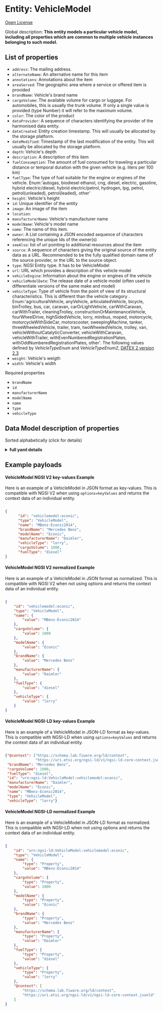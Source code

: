 Entity: VehicleModel  
====================  
[Open License](https://github.com/smart-data-models//dataModel.Transportation/blob/master/VehicleModel/LICENSE.md)  
Global description: **This entity models a particular vehicle model, including all properties which are common to multiple vehicle instances belonging to such model.**  

## List of properties  

- `address`: The mailing address.  - `alternateName`: An alternative name for this item  - `annotations`: Annotations about the item  - `areaServed`: The geographic area where a service or offered item is provided  - `brandName`: Vehicle's brand name  - `cargoVolume`: The available volume for cargo or luggage. For automobiles, this is usually the trunk volume. If only a single value is provided (type Number) it will refer to the maximum volume.  - `color`: The color of the product  - `dataProvider`: A sequence of characters identifying the provider of the harmonised data entity.  - `dateCreated`: Entity creation timestamp. This will usually be allocated by the storage platform.  - `dateModified`: Timestamp of the last modification of the entity. This will usually be allocated by the storage platform.  - `depth`: Vehicle's depth  - `description`: A description of this item  - `fuelConsumption`: The amount of fuel consumed for traveling a particular distance or temporal duration with the given vehicle (e.g. liters per 100 km)  - `fuelType`: The type of fuel suitable for the engine or engines of the vehicle. Enum:'autogas, biodiesel ethanol, cng, diesel, electric, gasoline, hybrid electric/diesel, hybrid electric/petrol, hydrogen, lpg, petrol, petrol(unleaded), petrol(leaded), other'  - `height`: Vehicle's height  - `id`: Unique identifier of the entity  - `image`: An image of the item  - `location`:   - `manufacturerName`: Vehicle's manufacturer name  - `modelName`: Vehicle's model name  - `name`: The name of this item.  - `owner`: A List containing a JSON encoded sequence of characters referencing the unique Ids of the owner(s)  - `seeAlso`: list of uri pointing to additional resources about the item  - `source`: A sequence of characters giving the original source of the entity data as a URL. Recommended to be the fully qualified domain name of the source provider, or the URL to the source object.  - `type`: NGSI Entity type. It has to be VehicleModel  - `url`: URL which provides a description of this vehicle model  - `vehicleEngine`: Information about the engine or engines of the vehicle  - `vehicleModelDate`: The release date of a vehicle model (often used to differentiate versions of the same make and model)  - `vehicleType`: Type of vehicle from the point of view of its structural characteristics. This is different than the vehicle category . Enum:'agriculturalVehicle, anyVehicle, articulatedVehicle, bicycle, binTrolley, bus, car, caravan, carOrLightVehicle, carWithCaravan, carWithTrailer, cleaningTrolley, constructionOrMaintenanceVehicle, fourWheelDrive, highSidedVehicle, lorry, minibus, moped, motorcycle, motorcycleWithSideCar, motorscooter, sweepingMachine, tanker, threeWheeledVehicle, trailer, tram, twoWheeledVehicle, trolley, van, vehicleWithoutCatalyticConverter, vehicleWithCaravan, vehicleWithTrailer, withEvenNumberedRegistrationPlates, withOddNumberedRegistrationPlates, other'. The following values defined by _VehicleTypeEnum_ and _VehicleTypeEnum2_, [DATEX 2 version 2.3](http://d2docs.ndwcloud.nu/_static/umlmodel/v2.3/index.htm)  - `weight`: Vehicle's weigth  - `width`: Vehicle's width    
Required properties  
- `brandName`  - `id`  - `manufacturerName`  - `modelName`  - `name`  - `type`  - `vehicleType`  ## Data Model description of properties  
Sorted alphabetically (click for details)  
<details><summary><strong>full yaml details</strong></summary>    
```yaml  
VehicleModel:    
  description: 'This entity models a particular vehicle model, including all properties which are common to multiple vehicle instances belonging to such model.'    
  properties:    
    address:    
      description: 'The mailing address.'    
      properties:    
        addressCountry:    
          description: 'Property. The country. For example, Spain. Model:''https://schema.org/Text'''    
          type: string    
        addressLocality:    
          description: 'Property. The locality in which the street address is, and which is in the region. Model:''https://schema.org/Text'''    
          type: string    
        addressRegion:    
          description: 'Property. The region in which the locality is, and which is in the country. Model:''https://schema.org/Text'''    
          type: string    
        areaServed:    
          description: 'Property. The geographic area where a service or offered item is provided. Model:''https://schema.org/Text'''    
          type: string    
        postOfficeBoxNumber:    
          description: 'Property. The post office box number for PO box addresses. For example, Spain. Model:''https://schema.org/Text'''    
          type: string    
        postalCode:    
          description: 'Property. The postal code. For example, Spain. Model:''https://schema.org/Text'''    
          type: string    
        streetAddress:    
          description: 'Property. The street address. Model:''https://schema.org/Text'''    
          type: string    
      type: Property    
    alternateName:    
      description: 'An alternative name for this item'    
      type: Property    
    annotations:    
      description: 'Annotations about the item'    
      items:    
        type: string    
      type: Property    
      x-ngsi:    
        model: https://schema.org/Text    
    areaServed:    
      description: 'The geographic area where a service or offered item is provided'    
      type: Property    
      x-ngsi:    
        model: https://schema.org/Text    
    brandName:    
      description: 'Vehicle''s brand name'    
      type: Property    
      x-ngsi:    
        model: https://schema.org/brand.    
    cargoVolume:    
      description: 'The available volume for cargo or luggage. For automobiles, this is usually the trunk volume. If only a single value is provided (type Number) it will refer to the maximum volume.'    
      minimum: 0    
      type: Property    
      x-ngsi:    
        model: https://schema.org/cargoVolume    
        units: Liters    
    color:    
      description: 'The color of the product'    
      type: Property    
      x-ngsi:    
        model: https://schema.org/color    
    dataProvider:    
      description: 'A sequence of characters identifying the provider of the harmonised data entity.'    
      type: Property    
    dateCreated:    
      description: 'Entity creation timestamp. This will usually be allocated by the storage platform.'    
      format: date-time    
      type: Property    
    dateModified:    
      description: 'Timestamp of the last modification of the entity. This will usually be allocated by the storage platform.'    
      format: date-time    
      type: Property    
    depth:    
      description: 'Vehicle''s depth'    
      minimum: 0    
      type: Property    
      x-ngsi:    
        model: https://schema.org/depth.    
    description:    
      description: 'A description of this item'    
      type: Property    
    fuelConsumption:    
      description: 'The amount of fuel consumed for traveling a particular distance or temporal duration with the given vehicle (e.g. liters per 100 km)'    
      minimum: 0    
      type: Property    
      x-ngsi:    
        model: https://schema.org/fuelConsumption    
        units: 'liters per 100 kilometer'    
    fuelType:    
      description: 'The type of fuel suitable for the engine or engines of the vehicle. Enum:''autogas, biodiesel ethanol, cng, diesel, electric, gasoline, hybrid electric/diesel, hybrid electric/petrol, hydrogen, lpg, petrol, petrol(unleaded), petrol(leaded), other'''    
      enum:    
        - autogas    
        - biodiesel    
        - cng    
        - diesel    
        - electric    
        - ethanol    
        - gasoline    
        - 'hybrid electric/diesel'    
        - 'hybrid electric/petrol'    
        - hydrogen    
        - lpg    
        - petrol    
        - petrol(unleaded)    
        - petrol(leaded)    
        - other    
      type: Property    
      x-ngsi:    
        model: https://schema.org/DateTime    
    height:    
      description: 'Vehicle''s height'    
      minimum: 0    
      type: Property    
      x-ngsi:    
        model: https://schema.org/height.    
    id:    
      anyOf: &vehiclemodel_-_properties_-_owner_-_items_-_anyof    
        - description: 'Property. Identifier format of any NGSI entity'    
          maxLength: 256    
          minLength: 1    
          pattern: ^[\w\-\.\{\}\$\+\*\[\]`|~^@!,:\\]+$    
          type: string    
        - description: 'Property. Identifier format of any NGSI entity'    
          format: uri    
          type: string    
      description: 'Unique identifier of the entity'    
      type: Property    
    image:    
      description: 'An image of the item'    
      format: uri    
      type: Property    
      x-ngsi:    
        model: https://schema.org/URL    
    location:    
      $id: https://geojson.org/schema/Geometry.json    
      $schema: "http://json-schema.org/draft-07/schema#"    
      oneOf:    
        - properties:    
            bbox:    
              items:    
                type: number    
              minItems: 4    
              type: array    
            coordinates:    
              items:    
                type: number    
              minItems: 2    
              type: array    
            type:    
              enum:    
                - Point    
              type: string    
          required:    
            - type    
            - coordinates    
          title: 'GeoJSON Point'    
          type: object    
        - properties:    
            bbox:    
              items:    
                type: number    
              minItems: 4    
              type: array    
            coordinates:    
              items:    
                items:    
                  type: number    
                minItems: 2    
                type: array    
              minItems: 2    
              type: array    
            type:    
              enum:    
                - LineString    
              type: string    
          required:    
            - type    
            - coordinates    
          title: 'GeoJSON LineString'    
          type: object    
        - properties:    
            bbox:    
              items:    
                type: number    
              minItems: 4    
              type: array    
            coordinates:    
              items:    
                items:    
                  items:    
                    type: number    
                  minItems: 2    
                  type: array    
                minItems: 4    
                type: array    
              type: array    
            type:    
              enum:    
                - Polygon    
              type: string    
          required:    
            - type    
            - coordinates    
          title: 'GeoJSON Polygon'    
          type: object    
        - properties:    
            bbox:    
              items:    
                type: number    
              minItems: 4    
              type: array    
            coordinates:    
              items:    
                items:    
                  type: number    
                minItems: 2    
                type: array    
              type: array    
            type:    
              enum:    
                - MultiPoint    
              type: string    
          required:    
            - type    
            - coordinates    
          title: 'GeoJSON MultiPoint'    
          type: object    
        - properties:    
            bbox:    
              items:    
                type: number    
              minItems: 4    
              type: array    
            coordinates:    
              items:    
                items:    
                  items:    
                    type: number    
                  minItems: 2    
                  type: array    
                minItems: 2    
                type: array    
              type: array    
            type:    
              enum:    
                - MultiLineString    
              type: string    
          required:    
            - type    
            - coordinates    
          title: 'GeoJSON MultiLineString'    
          type: object    
        - properties:    
            bbox:    
              items:    
                type: number    
              minItems: 4    
              type: array    
            coordinates:    
              items:    
                items:    
                  items:    
                    items:    
                      type: number    
                    minItems: 2    
                    type: array    
                  minItems: 4    
                  type: array    
                type: array    
              type: array    
            type:    
              enum:    
                - MultiPolygon    
              type: string    
          required:    
            - type    
            - coordinates    
          title: 'GeoJSON MultiPolygon'    
          type: object    
      title: 'GeoJSON Geometry'    
    manufacturerName:    
      description: 'Vehicle''s manufacturer name'    
      type: Property    
      x-ngsi:    
        model: https://schema.org/Text.    
    modelName:    
      description: 'Vehicle''s model name'    
      type: Property    
      x-ngsi:    
        model: https://schema.org/model.    
    name:    
      description: 'The name of this item.'    
      type: Property    
    owner:    
      description: 'A List containing a JSON encoded sequence of characters referencing the unique Ids of the owner(s)'    
      items:    
        anyOf: *vehiclemodel_-_properties_-_owner_-_items_-_anyof    
        description: 'Property. Unique identifier of the entity'    
      type: Property    
    seeAlso:    
      description: 'list of uri pointing to additional resources about the item'    
      oneOf:    
        - items:    
            - format: uri    
              type: string    
          minItems: 1    
          type: array    
        - format: uri    
          type: string    
      type: Property    
    source:    
      description: 'A sequence of characters giving the original source of the entity data as a URL. Recommended to be the fully qualified domain name of the source provider, or the URL to the source object.'    
      type: Property    
    type:    
      description: 'NGSI Entity type. It has to be VehicleModel'    
      enum:    
        - VehicleModel    
      type: Property    
    url:    
      description: 'URL which provides a description of this vehicle model'    
      format: uri    
      type: Property    
      x-ngsi:    
        model: https://schema.org/URL.    
    vehicleEngine:    
      description: 'Information about the engine or engines of the vehicle'    
      type: Property    
      x-ngsi:    
        model: https://schema.org/vehicleEngine.    
    vehicleModelDate:    
      description: 'The release date of a vehicle model (often used to differentiate versions of the same make and model)'    
      format: date-time    
      type: Property    
      x-ngsi:    
        model: https://schema.org/vehicleModelDate.    
    vehicleType:    
      description: 'Type of vehicle from the point of view of its structural characteristics. This is different than the vehicle category . Enum:''agriculturalVehicle, anyVehicle, articulatedVehicle, bicycle, binTrolley, bus, car, caravan, carOrLightVehicle, carWithCaravan, carWithTrailer, cleaningTrolley, constructionOrMaintenanceVehicle, fourWheelDrive, highSidedVehicle, lorry, minibus, moped, motorcycle, motorcycleWithSideCar, motorscooter, sweepingMachine, tanker, threeWheeledVehicle, trailer, tram, twoWheeledVehicle, trolley, van, vehicleWithoutCatalyticConverter, vehicleWithCaravan, vehicleWithTrailer, withEvenNumberedRegistrationPlates, withOddNumberedRegistrationPlates, other''. The following values defined by _VehicleTypeEnum_ and _VehicleTypeEnum2_, [DATEX 2 version 2.3](http://d2docs.ndwcloud.nu/_static/umlmodel/v2.3/index.htm)'    
      enum:    
        - agriculturalVehicle    
        - bicycle    
        - binTrolley    
        - bus    
        - car    
        - caravan    
        - carWithCaravan    
        - carWithTrailer    
        - cleaningTrolley    
        - constructionOrMaintenanceVehicle    
        - lorry    
        - minibus    
        - moped    
        - motorcycle    
        - motorcycleWithSideCar    
        - motorscooter    
        - sweepingMachine    
        - tanker    
        - trailer    
        - tram    
        - van    
        - trolley    
      type: Property    
      x-ngsi:    
        model: https://schema.org/Text    
    weight:    
      description: 'Vehicle''s weigth'    
      minimum: 0    
      type: Property    
      x-ngsi:    
        model: https://schema.org/weigth.    
    width:    
      description: 'Vehicle''s width'    
      minimum: 0    
      type: Property    
      x-ngsi:    
        model: https://schema.org/width.    
  required:    
    - id    
    - name    
    - type    
    - vehicleType    
    - brandName    
    - modelName    
    - manufacturerName    
  type: object    
```  
</details>    
## Example payloads    
#### VehicleModel NGSI V2 key-values Example    
Here is an example of a VehicleModel in JSON format as key-values. This is compatible with NGSI V2 when  using `options=keyValues` and returns the context data of an individual entity.  
```json  
{  
      "id": "vehiclemodel:econic",  
      "type": "VehicleModel",  
      "name": "MBenz-Econic2014",  
      "brandName": "Mercedes Benz",  
      "modelName": "Econic",  
      "manufacturerName": "Daimler",  
      "vehicleType": "lorry",  
      "cargoVolume": 1000,  
      "fuelType": "diesel"  
}  
```  
#### VehicleModel NGSI V2 normalized Example    
Here is an example of a VehicleModel in JSON format as normalized. This is compatible with NGSI V2 when not using options and returns the context data of an individual entity.  
```json  
{  
    "id": "vehiclemodel:econic",  
    "type": "VehicleModel",  
    "name": {  
        "value": "MBenz-Econic2014"  
    },  
    "cargoVolume": {  
        "value": 1000  
    },   
    "modelName": {  
        "value": "Econic"  
    },   
    "brandName": {  
        "value": "Mercedes Benz"  
    },  
    "manufacturerName": {  
        "value": "Daimler"  
    },   
    "fuelType": {  
        "value": "diesel"  
    },   
    "vehicleType": {  
        "value": "lorry"  
    }  
}  
```  
#### VehicleModel NGSI-LD key-values Example    
Here is an example of a VehicleModel in JSON-LD format as key-values. This is compatible with NGSI-LD when  using `options=keyValues` and returns the context data of an individual entity.  
```json  
{"@context": ["https://schema.lab.fiware.org/ld/context",  
              "https://uri.etsi.org/ngsi-ld/v1/ngsi-ld-core-context.jsonld"],  
 "brandName": "Mercedes Benz",  
 "cargoVolume": 1000,  
 "fuelType": "diesel",  
 "id": "urn:ngsi-ld:VehicleModel:vehiclemodel:econic",  
 "manufacturerName": "Daimler",  
 "modelName": "Econic",  
 "name": "MBenz-Econic2014",  
 "type": "VehicleModel",  
 "vehicleType": "lorry"}  
```  
#### VehicleModel NGSI-LD normalized Example    
Here is an example of a VehicleModel in JSON-LD format as normalized. This is compatible with NGSI-LD when not using options and returns the context data of an individual entity.  
```json  
{  
    "id": "urn:ngsi-ld:VehicleModel:vehiclemodel:econic",  
    "type": "VehicleModel",  
    "name": {  
        "type": "Property",  
        "value": "MBenz-Econic2014"  
    },  
    "cargoVolume": {  
        "type": "Property",  
        "value": 1000  
    },  
    "modelName": {  
        "type": "Property",  
        "value": "Econic"  
    },  
    "brandName": {  
        "type": "Property",  
        "value": "Mercedes Benz"  
    },  
    "manufacturerName": {  
        "type": "Property",  
        "value": "Daimler"  
    },  
    "fuelType": {  
        "type": "Property",  
        "value": "diesel"  
    },  
    "vehicleType": {  
        "type": "Property",  
        "value": "lorry"  
    },  
    "@context": [  
        "https://schema.lab.fiware.org/ld/context",  
        "https://uri.etsi.org/ngsi-ld/v1/ngsi-ld-core-context.jsonld"  
    ]  
}  
```  
